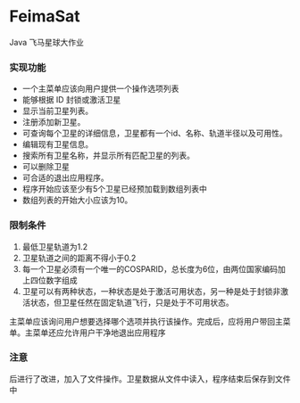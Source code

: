 # FeimaSat
Java 飞马星球大作业


### 实现功能
+ 一个主菜单应该向用户提供一个操作选项列表
+	能够根据 ID 封锁或激活卫星 
+	显示当前卫星列表。
+	注册添加新卫星。 
+	可查询每个卫星的详细信息，卫星都有一个id、名称、轨道半径以及可用性。 
+	编辑现有卫星信息。 
+	搜索所有卫星名称，并显示所有匹配卫星的列表。 
+	可以删除卫星
+	可合适的退出应用程序。 
+	程序开始应该至少有5个卫星已经预加载到数组列表中 
+	数组列表的开始大小应该为10。


### 限制条件
1. 最低卫星轨道为1.2
2. 卫星轨道之间的距离不得小于0.2
3. 每一个卫星必须有一个唯一的COSPARID，总长度为6位，由两位国家编码加上四位数字组成
4. 卫星可以有两种状态，一种状态是处于激活可用状态，另一种是处于封锁非激活状态，但卫星任然在固定轨道飞行，只是处于不可用状态。


主菜单应该询问用户想要选择哪个选项并执行该操作。完成后，应将用户带回主菜单。主菜单还应允许用户干净地退出应用程序


### 注意
后进行了改进，加入了文件操作。卫星数据从文件中读入，程序结束后保存到文件中
